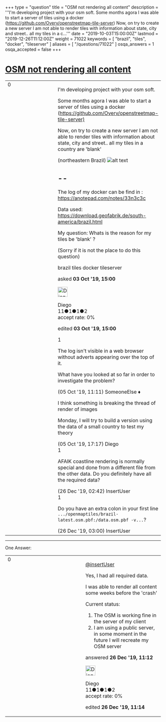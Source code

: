+++
type = "question"
title = "OSM not rendering all content"
description = '''I&#x27;m developing project with your osm soft.  Some months agora I was able to start a server of tiles using a docker (https://github.com/Overv/openstreetmap-tile-server) Now, on try to create a new server I am not able to render tiles with information about state, city and street.. all my tiles in a c...'''
date = "2019-10-03T15:00:00Z"
lastmod = "2019-12-26T11:12:00Z"
weight = 71022
keywords = [ "brazil", "tiles", "docker", "tileserver" ]
aliases = [ "/questions/71022" ]
osqa_answers = 1
osqa_accepted = false
+++

<div class="headNormal">

# [OSM not rendering all content](/questions/71022/osm-not-rendering-all-content)

</div>

<div id="main-body">

<div id="askform">

<table id="question-table" style="width:100%;">
<colgroup>
<col style="width: 50%" />
<col style="width: 50%" />
</colgroup>
<tbody>
<tr>
<td style="width: 30px; vertical-align: top"><div class="vote-buttons">
<span id="post-71022-upvote" class="ajax-command post-vote up" rel="nofollow" title="I like this post (click again to cancel)"> </span>
<div id="post-71022-score" class="post-score" title="current number of votes">
0
</div>
<span id="post-71022-downvote" class="ajax-command post-vote down" rel="nofollow" title="I dont like this post (click again to cancel)"> </span> <span id="favorite-mark" class="ajax-command favorite-mark" rel="nofollow" title="mark/unmark this question as favorite (click again to cancel)"> </span>
<div id="favorite-count" class="favorite-count">
&#10;</div>
</div></td>
<td><div id="item-right">
<div class="question-body">
<p>I'm developing project with your osm soft.</p>
<p>Some months agora I was able to start a server of tiles using a docker (<a href="https://github.com/Overv/openstreetmap-tile-server)">https://github.com/Overv/openstreetmap-tile-server)</a></p>
<p>Now, on try to create a new server I am not able to render tiles with information about state, city and street.. all my tiles in a country are 'blank'</p>
<p>(northeastern Brazil) <img src="https://i.imgur.com/r5ILYW5.png" alt="alt text" /></p>
<h2 id="section">--</h2>
<p>The log of my docker can be find in : <a href="https://anotepad.com/notes/33n3c3c">https://anotepad.com/notes/33n3c3c</a></p>
<p>Data used: <a href="https://download.geofabrik.de/south-america/brazil.html">https://download.geofabrik.de/south-america/brazil.html</a></p>
<p>My question: Whats is the reason for my tiles be 'blank' ?</p>
<p>(Sorry if it is not the place to do this question)</p>
</div>
<div id="question-tags" class="tags-container tags">
<span class="post-tag tag-link-brazil" rel="tag" title="see questions tagged &#39;brazil&#39;">brazil</span> <span class="post-tag tag-link-tiles" rel="tag" title="see questions tagged &#39;tiles&#39;">tiles</span> <span class="post-tag tag-link-docker" rel="tag" title="see questions tagged &#39;docker&#39;">docker</span> <span class="post-tag tag-link-tileserver" rel="tag" title="see questions tagged &#39;tileserver&#39;">tileserver</span>
</div>
<div id="question-controls" class="post-controls">
&#10;</div>
<div class="post-update-info-container">
<div class="post-update-info post-update-info-user">
<p>asked <strong>03 Oct '19, 15:00</strong></p>
<img src="https://secure.gravatar.com/avatar/7c1485a1adb683f4bab3c29a3d8283bc?s=32&amp;d=identicon&amp;r=g" class="gravatar" width="32" height="32" alt="Diego&#39;s gravatar image" />
<p><span>Diego</span><br />
<span class="score" title="11 reputation points">11</span><span title="1 badges"><span class="badge1">●</span><span class="badgecount">1</span></span><span title="1 badges"><span class="silver">●</span><span class="badgecount">1</span></span><span title="2 badges"><span class="bronze">●</span><span class="badgecount">2</span></span><br />
<span class="accept_rate" title="Rate of the user&#39;s accepted answers">accept rate:</span> <span title="Diego has no accepted answers">0%</span></p>
</img>
</div>
<div class="post-update-info post-update-info-edited">
<p><span> edited <strong>03 Oct '19, 15:00</strong> </span></p>
</div>
</div>
<div id="comments-container-71022" class="comments-container">
<span id="71043"></span>
<div id="comment-71043" class="comment">
<div id="post-71043-score" class="comment-score">
1
</div>
<div class="comment-text">
<p>The log isn't visible in a web browser without adverts appearing over the top of it.</p>
<p>What have you looked at so far in order to investigate the problem?</p>
</div>
<div id="comment-71043-info" class="comment-info">
<span class="comment-age">(05 Oct '19, 11:11)</span> <span class="comment-user userinfo">SomeoneElse ♦</span>
</div>
</div>
<span id="71047"></span>
<div id="comment-71047" class="comment">
<div id="post-71047-score" class="comment-score">
&#10;</div>
<div class="comment-text">
<p>I think something is breaking the thread of render of images</p>
<p>Monday, I will try to build a version using the data of a small country to test my theory</p>
</div>
<div id="comment-71047-info" class="comment-info">
<span class="comment-age">(05 Oct '19, 17:17)</span> <span class="comment-user userinfo">Diego</span>
</div>
</div>
<span id="72218"></span>
<div id="comment-72218" class="comment">
<div id="post-72218-score" class="comment-score">
1
</div>
<div class="comment-text">
<p>AFAIK coastline rendering is normally special and done from a different file from the other data. Do you definitely have all the required data?</p>
</div>
<div id="comment-72218-info" class="comment-info">
<span class="comment-age">(26 Dec '19, 02:42)</span> <span class="comment-user userinfo">InsertUser</span>
</div>
</div>
<span id="72219"></span>
<div id="comment-72219" class="comment">
<div id="post-72219-score" class="comment-score">
1
</div>
<div class="comment-text">
<p>Do you have an extra colon in your first line <code>.../openmaptiles/brazil-latest.osm.pbf:/data.osm.pbf -v...</code>?</p>
</div>
<div id="comment-72219-info" class="comment-info">
<span class="comment-age">(26 Dec '19, 03:00)</span> <span class="comment-user userinfo">InsertUser</span>
</div>
</div>
</div>
<div id="comment-tools-71022" class="comment-tools">
&#10;</div>
<div class="clear">
&#10;</div>
<div id="comment-71022-form-container" class="comment-form-container">
&#10;</div>
<div class="clear">
&#10;</div>
</div></td>
</tr>
</tbody>
</table>

------------------------------------------------------------------------

<div class="tabBar">

<span id="sort-top"></span>

<div class="headQuestions">

One Answer:

</div>

</div>

<span id="72220"></span>

<div id="answer-container-72220" class="answer answered-by-owner">

<table style="width:100%;">
<colgroup>
<col style="width: 50%" />
<col style="width: 50%" />
</colgroup>
<tbody>
<tr>
<td style="width: 30px; vertical-align: top"><div class="vote-buttons">
<span id="post-72220-upvote" class="ajax-command post-vote up" rel="nofollow" title="I like this post (click again to cancel)"> </span>
<div id="post-72220-score" class="post-score" title="current number of votes">
0
</div>
<span id="post-72220-downvote" class="ajax-command post-vote down" rel="nofollow" title="I dont like this post (click again to cancel)"> </span>
</div></td>
<td><div class="item-right">
<div class="answer-body">
<p><a href="https://help.openstreetmap.org/users/4426/insertuser"></a><a href="https://help.openstreetmap.org/users/4426/insertuser">@insertUser</a></a></p>
<p>Yes, I had all required data.</p>
<p>I was able to render all content some weeks before the 'crash'</p>
<p>Current status:</p>
<ol>
<li>The OSM is working fine in the server of my client</li>
<li>I am using a public server, in some moment in the future I will recreate my OSM server</li>
</ol>
</div>
<div class="answer-controls post-controls">
&#10;</div>
<div class="post-update-info-container">
<div class="post-update-info post-update-info-user">
<p>answered <strong>26 Dec '19, 11:12</strong></p>
<img src="https://secure.gravatar.com/avatar/7c1485a1adb683f4bab3c29a3d8283bc?s=32&amp;d=identicon&amp;r=g" class="gravatar" width="32" height="32" alt="Diego&#39;s gravatar image" />
<p><span>Diego</span><br />
<span class="score" title="11 reputation points">11</span><span title="1 badges"><span class="badge1">●</span><span class="badgecount">1</span></span><span title="1 badges"><span class="silver">●</span><span class="badgecount">1</span></span><span title="2 badges"><span class="bronze">●</span><span class="badgecount">2</span></span><br />
<span class="accept_rate" title="Rate of the user&#39;s accepted answers">accept rate:</span> <span title="Diego has no accepted answers">0%</span></p>
</div>
<div class="post-update-info post-update-info-edited">
<p><span> edited <strong>26 Dec '19, 11:14</strong> </span></p>
</div>
</div>
<div id="comments-container-72220" class="comments-container">
&#10;</div>
<div id="comment-tools-72220" class="comment-tools">
&#10;</div>
<div class="clear">
&#10;</div>
<div id="comment-72220-form-container" class="comment-form-container">
&#10;</div>
<div class="clear">
&#10;</div>
</div></td>
</tr>
</tbody>
</table>

</div>

<div class="paginator-container-left">

</div>

</div>

</div>

